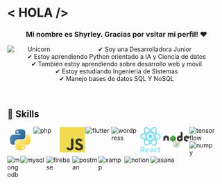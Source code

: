 <h1> < HOLA /> </h1>

<h3 align="center">Mi nombre es Shyrley. Gracias por vsitar mi perfil! ❤️ <br></h3>

<p align="center">
  
  <img align="left" width=130px alt="Unicorn" src="https://media.giphy.com/media/3ohs4BSacFKI7A717y/giphy.gif" />
  ✔ Soy una Desarrolladora Junior<br>
  ✔ Estoy aprendiendo Python orientado a IA y Ciencia de datos<br>
  ✔ También estoy aprendiendo sobre desarrollo web y movil <br>
  ✔ Estoy estudiando Ingeniería de Sistemas<br>
  ✔ Manejo bases de datos SQL Y NoSQL<br>
</p>

<br>

<div>
  <h2> 🌟 Skills</h2>
    <img align="left" alt="python" width="60px" src="https://raw.githubusercontent.com/devicons/devicon/master/icons/python/python-original.svg"/> 
    <img align="left" alt="php" width="60px" src="https://www.vectorlogo.zone/logos/php/php-icon.svg"/> 
    <img align="left" alt="javascript" width="60px" src="https://raw.githubusercontent.com/devicons/devicon/master/icons/javascript/javascript-original.svg"/> 
    <img align="left" alt="flutter" width="60px" src="https://www.vectorlogo.zone/logos/flutterio/flutterio-icon.svg"/> 
    <img align="left" alt="wordpress" width="60px" src="https://www.vectorlogo.zone/logos/wordpress/wordpress-icon.svg"/> 
    <img align="left" alt="react" width="60px" src="https://raw.githubusercontent.com/devicons/devicon/master/icons/react/react-original-wordmark.svg"/> 
    <img align="left" alt="node" width="60px" src="https://raw.githubusercontent.com/devicons/devicon/master/icons/nodejs/nodejs-original-wordmark.svg"/> 
    <img align="left" alt="tensorflow" width="60px" src="https://www.vectorlogo.zone/logos/tensorflow/tensorflow-icon.svg"/> 
    <img align="left" alt="numpy" width="60px" src="https://seeklogo.com/images/N/numpy-logo-479C24EC79-seeklogo.com.png"/> 
    <img align="left" alt="mongodb" width="30px" src="https://seeklogo.com/images/M/mongodb-logo-655F7D542D-seeklogo.com.png"/> 
    <img align="left" alt="mysql" width="60px" src="https://www.vectorlogo.zone/logos/mysql/mysql-icon.svg"/>
    <img align="left" alt="firebase" width="60px" src="https://www.vectorlogo.zone/logos/firebase/firebase-icon.svg"/> 
    <img align="left" alt="postman" width="60px" src="https://www.vectorlogo.zone/logos/getpostman/getpostman-icon.svg"/> 
    <img align="left" alt="xampp" width="60px" src="https://seeklogo.com/images/X/xampp-logo-1C1A9E3689-seeklogo.com.png"/> 
    <img align="left" alt="notion" width="60px" src="https://seeklogo.com/images/N/notion-icon-logo-D1D5998962-seeklogo.com.png"/> 
    <img align="left" alt="asana" width="60px" src="https://seeklogo.com/images/A/asana-logo-B759BB50CD-seeklogo.com.png"/> 
  
</div>

